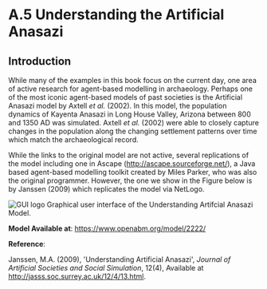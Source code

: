 # A.5 Understanding the Artificial Anasazi




## Introduction

While many of the examples in this book focus on the current day, one area of active research for agent-based modelling in archaeology. Perhaps one of the most iconic agent-based models of past societies isthe Artificial Anasazi model by Axtell *et al.* (2002). In this model, the population dynamics of Kayenta Anasazi in Long House Valley, Arizona between 800 and 1350 AD was simulated. Axtell *et al.* (2002) were able to closely capture changes in the population along the changing settlement patterns over time which match the archaeological record. 

While the links to the original model are not active, several replications of the model including one in Ascape (<http://ascape.sourceforge.net/>), a Java based agent-based modelling toolkit created by Miles Parker, who was also the original programmer. However, the one we show in the Figure below is by Janssen (2009) which replicates the model via NetLogo.

![GUI logo](https://github.com/abmgis/abmgis/blob/master/AppendixA/Anasazi/FigureA5.png)
Graphical user interface of the Understanding Artifcial Anasazi Model.**Model Available at**: <https://www.openabm.org/model/2222/>
**Reference**:
Janssen, M.A. (2009), 'Understanding Artificial Anasazi', *Journal of Artificial Societies andSocial Simulation*, 12(4), Available at <http://jasss.soc.surrey.ac.uk/12/4/13.html>.